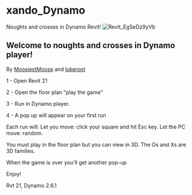 # xando_Dynamo
Noughts and crosses in Dynamo Revit! 
![Revit_EgSeDz9yVb](https://user-images.githubusercontent.com/107112863/174893133-13f0dcf9-2ed1-49c5-9e1f-bd8e50fe82ab.gif)
## Welcome to noughts and crosses in Dynamo player!
By [MoosiestMoose](https://www.github.com/MoosiestMoose) and [lukeroot](https://www.github.com/lukeroot) 

1 - Open Revit 21 

2 - Open the floor plan "play the game"

3 - Run in Dynamo player.

4 - A pop up will appear on your first run

Each run will:
Let you move: click your square and hit Esc key.
Let the PC move: random.

You must play in the floor plan but you can view in 3D.
The Os and Xs are 3D families. 

When the game is over you'll get another pop-up

Enjoy! 

Rvt 21, Dynamo 2.6.1
